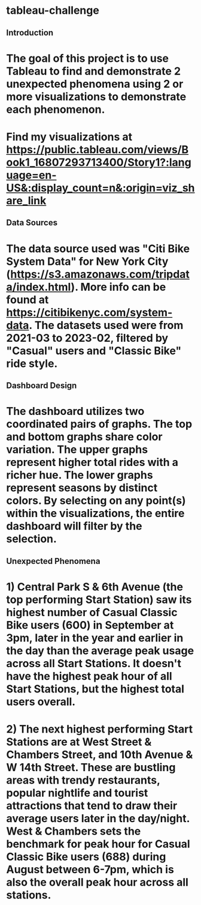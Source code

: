 # tableau-challenge

## Introduction

# The goal of this project is to use Tableau to find and demonstrate 2 unexpected phenomena using 2 or more visualizations to demonstrate each phenomenon.

# Find my visualizations at https://public.tableau.com/views/Book1_16807293713400/Story1?:language=en-US&:display_count=n&:origin=viz_share_link

## Data Sources

# The data source used was "Citi Bike System Data" for New York City (https://s3.amazonaws.com/tripdata/index.html). More info can be found at https://citibikenyc.com/system-data. The datasets used were from 2021-03 to 2023-02, filtered by "Casual" users and "Classic Bike" ride style.

## Dashboard Design

# The dashboard utilizes two coordinated pairs of graphs. The top and bottom graphs share color variation. The upper graphs represent higher total rides with a richer hue. The lower graphs represent seasons by distinct colors. By selecting on any point(s) within the visualizations, the entire dashboard will filter by the selection.

## Unexpected Phenomena

# 1) Central Park S & 6th Avenue (the top performing Start Station) saw its highest number of Casual Classic Bike users (600) in September at 3pm, later in the year and earlier in the day than the average peak usage across all Start Stations. It doesn't have the highest peak hour of all Start Stations, but the highest total users overall.

# 2) The next highest performing Start Stations are at West Street & Chambers Street, and 10th Avenue & W 14th Street. These are bustling areas with trendy restaurants, popular nightlife and tourist attractions that tend to draw their average users later in the day/night. West & Chambers sets the benchmark for peak hour for Casual Classic Bike users (688) during August between 6-7pm, which is also the overall peak hour across all stations.
